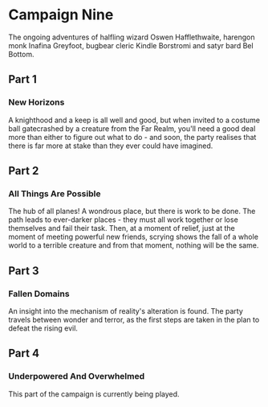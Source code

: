 # Campaign Nine

The ongoing adventures of halfling wizard Oswen Hafflethwaite, harengon monk Inafina Greyfoot, bugbear cleric Kindle Borstromi and satyr bard Bel Bottom.



## Part 1
### New Horizons

A knighthood and a keep is all well and good, but when invited to a costume ball gatecrashed by a creature from the Far Realm, you'll need a good deal more than either to figure out what to do - and soon, the party realises that there is far more at stake than they ever could have imagined.



## Part 2
### All Things Are Possible

The hub of all planes! A wondrous place, but there is work to be done. The path leads to ever-darker places - they must all work together or lose themselves and fail their task. Then, at a moment of relief, just at the moment of meeting powerful new friends, scrying shows the fall of a whole world to a terrible creature and from that moment, nothing will be the same.



## Part 3
### Fallen Domains

An insight into the mechanism of reality's alteration is found. The party travels between wonder and terror, as the first steps are taken in the plan to defeat the rising evil.



## Part 4
### Underpowered And Overwhelmed

This part of the campaign is currently being played.
